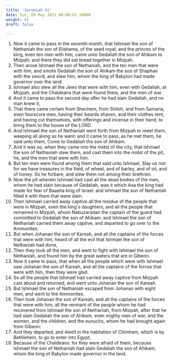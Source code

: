 ```yaml
---
title: 'Jeremiah 41'
date: Sun, 09 May 2021 00:00:01 +0000
weight: 41
draft: false
  
---
```


1. Now it came to pass in the seventh month, that Ishmael the son of Nethaniah the son of Elishama, of the seed royal, and the princes of the king, even ten men with him, came unto Gedaliah the son of Ahikam to Mizpah; and there they did eat bread together in Mizpah.
2. Then arose Ishmael the son of Nethaniah, and the ten men that were with him, and smote Gedaliah the son of Ahikam the son of Shaphan with the sword, and slew him, whom the king of Babylon had made governor over the land.
3. Ishmael also slew all the Jews that were with him, even with Gedaliah, at Mizpah, and the Chaldeans that were found there, and the men of war.
4. And it came to pass the second day after he had slain Gedaliah, and no man knew it,
5. That there came certain from Shechem, from Shiloh, and from Samaria, even fourscore men, having their beards shaven, and their clothes rent, and having cut themselves, with offerings and incense in their hand, to bring them to the house of the LORD.
6. And Ishmael the son of Nethaniah went forth from Mizpah to meet them, weeping all along as he went: and it came to pass, as he met them, he said unto them, Come to Gedaliah the son of Ahikam.
7. And it was so, when they came into the midst of the city, that Ishmael the son of Nethaniah slew them, and cast them into the midst of the pit, he, and the men that were with him.
8. But ten men were found among them that said unto Ishmael, Slay us not: for we have treasures in the field, of wheat, and of barley, and of oil, and of honey. So he forbare, and slew them not among their brethren.
9. Now the pit wherein Ishmael had cast all the dead bodies of the men, whom he had slain because of Gedaliah, was it which Asa the king had made for fear of Baasha king of Israel: and Ishmael the son of Nethaniah filled it with them that were slain.
10. Then Ishmael carried away captive all the residue of the people that were in Mizpah, even the king's daughters, and all the people that remained in Mizpah, whom Nebuzaradan the captain of the guard had committed to Gedaliah the son of Ahikam: and Ishmael the son of Nethaniah carried them away captive, and departed to go over to the Ammonites.
11. But when Johanan the son of Kareah, and all the captains of the forces that were with him, heard of all the evil that Ishmael the son of Nethaniah had done,
12. Then they took all the men, and went to fight with Ishmael the son of Nethaniah, and found him by the great waters that are in Gibeon.
13. Now it came to pass, that when all the people which were with Ishmael saw Johanan the son of Kareah, and all the captains of the forces that were with him, then they were glad.
14. So all the people that Ishmael had carried away captive from Mizpah cast about and returned, and went unto Johanan the son of Kareah.
15. But Ishmael the son of Nethaniah escaped from Johanan with eight men, and went to the Ammonites.
16. Then took Johanan the son of Kareah, and all the captains of the forces that were with him, all the remnant of the people whom he had recovered from Ishmael the son of Nethaniah, from Mizpah, after that he had slain Gedaliah the son of Ahikam, even mighty men of war, and the women, and the children, and the eunuchs, whom he had brought again from Gibeon:
17. And they departed, and dwelt in the habitation of Chimham, which is by Bethlehem, to go to enter into Egypt,
18. Because of the Chaldeans: for they were afraid of them, because Ishmael the son of Nethaniah had slain Gedaliah the son of Ahikam, whom the king of Babylon made governor in the land.
